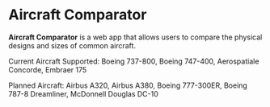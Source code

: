 # Aircraft Comparator

**Aircraft Comparator** is a web app that allows users to compare the physical designs and sizes of common aircraft.

Current Aircraft Supported: Boeing 737-800, Boeing 747-400, Aerospatiale Concorde, Embraer 175

Planned Aircraft: Airbus A320, Airbus A380, Boeing 777-300ER, Boeing 787-8 Dreamliner, McDonnell Douglas DC-10
